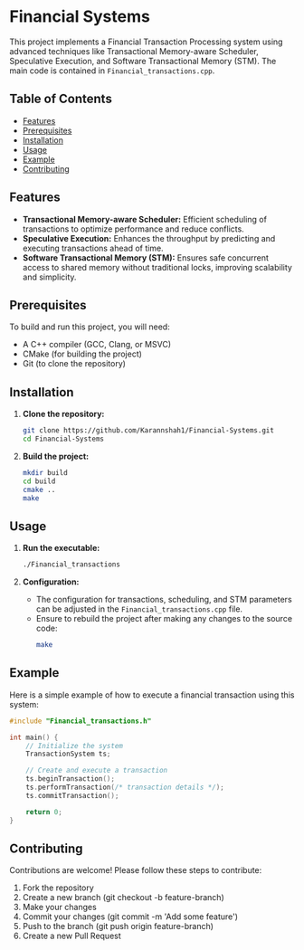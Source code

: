 # Financial Systems

This project implements a Financial Transaction Processing system using advanced techniques like Transactional Memory-aware Scheduler, Speculative Execution, and Software Transactional Memory (STM). The main code is contained in `Financial_transactions.cpp`.

## Table of Contents

- [Features](#features)
- [Prerequisites](#prerequisites)
- [Installation](#installation)
- [Usage](#usage)
- [Example](#example)
- [Contributing](#contributing)

## Features

- **Transactional Memory-aware Scheduler:** Efficient scheduling of transactions to optimize performance and reduce conflicts.
- **Speculative Execution:** Enhances the throughput by predicting and executing transactions ahead of time.
- **Software Transactional Memory (STM):** Ensures safe concurrent access to shared memory without traditional locks, improving scalability and simplicity.

## Prerequisites

To build and run this project, you will need:

- A C++ compiler (GCC, Clang, or MSVC)
- CMake (for building the project)
- Git (to clone the repository)

## Installation

1. **Clone the repository:**
    ```sh
    git clone https://github.com/Karannshah1/Financial-Systems.git
    cd Financial-Systems
    ```

2. **Build the project:**
    ```sh
    mkdir build
    cd build
    cmake ..
    make
    ```

## Usage

1. **Run the executable:**
    ```sh
    ./Financial_transactions
    ```

2. **Configuration:**
    - The configuration for transactions, scheduling, and STM parameters can be adjusted in the `Financial_transactions.cpp` file.
    - Ensure to rebuild the project after making any changes to the source code:
        ```sh
        make
        ```

## Example

Here is a simple example of how to execute a financial transaction using this system:

```cpp
#include "Financial_transactions.h"

int main() {
    // Initialize the system
    TransactionSystem ts;

    // Create and execute a transaction
    ts.beginTransaction();
    ts.performTransaction(/* transaction details */);
    ts.commitTransaction();

    return 0;
}
```

## Contributing

Contributions are welcome! Please follow these steps to contribute:

1. Fork the repository
2. Create a new branch (git checkout -b feature-branch)
3. Make your changes
4. Commit your changes (git commit -m 'Add some feature')
5. Push to the branch (git push origin feature-branch)
6. Create a new Pull Request
